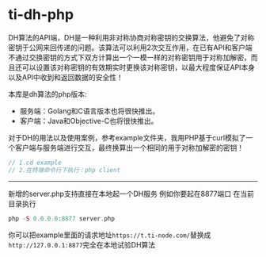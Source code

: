 # ti-dh-php
DH算法的API端，DH是一种利用非对称协商对称密钥的交换算法，他避免了对称密钥于公网来回传递的问题。该算法可以利用2次交互作用，在已有API和客户端不通过交换密钥的方式下双方计算出一个一模一样的对称密钥用于对称加解密，而且还可以设置该对称密钥的有效期实时更换该对称密钥，以最大程度保证API本身以及API中收到和返回数据的安全性！

本库是dh算法的php版本:
- 服务端：Golang和C语言版本也将很快推出。
- 客户端：Java和Objective-C也将很快推出。

对于DH的用法以及使用案例，参考example文件夹，我用PHP基于curl模拟了一个客户端与服务端进行交互，最终换算出一个相同的用于对称加解密的密钥！
```php
// 1.cd example
// 2.在终端命令行下执行：php client
```
___
新增的server.php支持直接在本地起一个DH服务  例如你要起在8877端口 在当前目录执行
```php
php -S 0.0.0.0:8877 server.php
```
你可以把example里面的请求地址```https://t.ti-node.com/```替换成```http://127.0.0.1:8877```完全在本地试验DH算法
